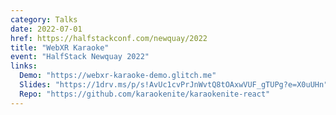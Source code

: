 ```yaml
---
category: Talks
date: 2022-07-01
href: https://halfstackconf.com/newquay/2022
title: "WebXR Karaoke"
event: "HalfStack Newquay 2022"
links:
  Demo: "https://webxr-karaoke-demo.glitch.me"
  Slides: "https://1drv.ms/p/s!AvUc1cvPrJnWvtQ8tOAxwVUF_gTUPg?e=X0uUHn"
  Repo: "https://github.com/karaokenite/karaokenite-react"
---
```

